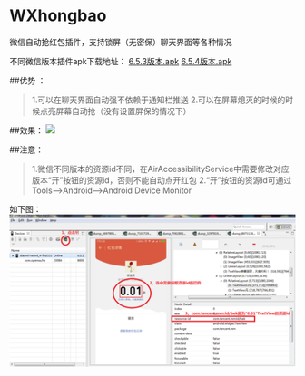 # WXhongbao
微信自动抢红包插件，支持锁屏（无密保）聊天界面等各种情况

不同微信版本插件apk下载地址： 
[6.5.3版本.apk](https://github.com/openXu/WChatHB/blob/master/6.5.3%E7%89%88%E6%9C%AC.apk)
[6.5.4版本.apk](https://github.com/openXu/WChatHB/blob/master/6.5.4%E7%89%88%E6%9C%AC.apk)

##优势 ：
> 1.可以在聊天界面自动强不依赖于通知栏推送
2.可以在屏幕熄灭的时候的时候点亮屏幕自动抢（没有设置屏保的情况下）

##效果：
![](wchathb.gif)

##注意：
> 1.微信不同版本的资源id不同，在AirAccessibilityService中需要修改对应版本“开”按钮的资源id，否则不能自动点开红包
2.“开”按钮的资源id可通过Tools-->Android-->Android Device Monitor 

如下图：
![](getResourId.png)

 

